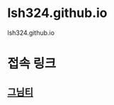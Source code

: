 # lsh324.github.io
lsh324.github.io

# 접속 링크
## [그님티](http://ec2-3-37-121-108.ap-northeast-2.compute.amazonaws.com:8080/)
